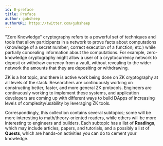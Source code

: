 ```yaml
---
id: 0-preface
title: Preface
author: gubsheep
authorURL: https://twitter.com/gubsheep
---
```


"Zero Knowledge" cryptography refers to a powerful set of techniques and tools that allow participants in a network to prove facts about computations (knowledge of a secret number; correct execution of a function; etc.) while partially concealing information about the computations. For example, zero-knowledge cryptography might allow a user of a cryptocurrency network to deposit or withdraw currency from a vault, without revealing to the wider network the amounts that they are depositing or withdrawing.

ZK is a hot topic, and there is active work being done on ZK cryptography at all levels of the stack. Researchers are continuously working on constructing better, faster, and more general ZK protocols. Engineers are continuously working to implement these systems, and application developers are coming up with different ways to build DApps of increasing levels of complexity/usability by leveraging ZK tools.

Correspondingly, this collection contains several subtopics; some will be more interesting to math/theory-oriented readers, while others will be more interesting to engineers and builders. Each subtopic has a list of **Readings**, which may include articles, papers, and tutorials, and a possibly a list of **Quests**, which are hands-on activities you can do to cement your knowledge.
